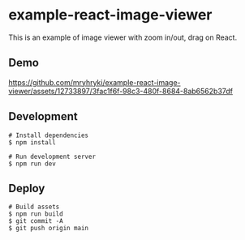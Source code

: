 # example-react-image-viewer

This is an example of image viewer with zoom in/out, drag on React.

## Demo

https://github.com/mryhryki/example-react-image-viewer/assets/12733897/3fac1f6f-98c3-480f-8684-8ab6562b37df

## Development

```shell
# Install dependencies
$ npm install

# Run development server
$ npm run dev
```

## Deploy

```shell
# Build assets
$ npm run build
$ git commit -A
$ git push origin main
```

